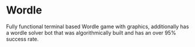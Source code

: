 # Wordle
Fully functional terminal based Wordle game with graphics, additionally has a wordle solver bot that was algorithmically built and has an over 95% success rate.
